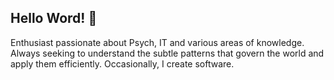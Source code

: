 ## Hello Word! 👋

Enthusiast passionate about Psych, IT and various areas of knowledge. Always seeking to understand the subtle patterns that govern the world and apply them efficiently. Occasionally, I create software.